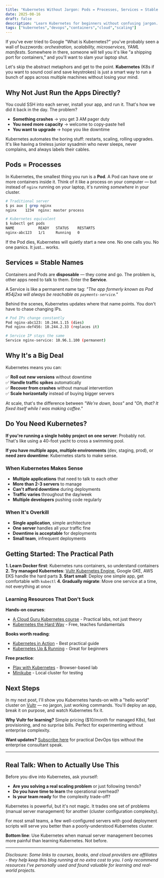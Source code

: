 ```yaml
---
title: "Kubernetes Without Jargon: Pods = Processes, Services = Stable Names"
date: 2025-08-16
draft: false
description: "Learn Kubernetes for beginners without confusing jargon. Clear explanation of pods, services, and containers with practical examples for DevOps beginners."
tags: ["kubernetes","devops","containers","cloud","scaling"]
---
```


<script type="application/ld+json">
{
  "@context": "https://schema.org",
  "@type": "Article",
  "headline": "Kubernetes Without Jargon: Pods = Processes, Services = Stable Names",
  "description": "Learn Kubernetes for beginners without confusing jargon. Clear explanation of pods, services, and containers with practical examples for DevOps beginners.",
  "author": {
    "@type": "Person",
    "name": "Pragmatic Sysadmin"
  },
  "publisher": {
    "@type": "Organization",
    "name": "Pragmatic Sysadmin",
    "url": "https://pragmatic-sysadmin.com",
    "logo": {
      "@type": "ImageObject",
      "url": "https://pragmatic-sysadmin.com/images/logo.png"
    }
  },
  "datePublished": "2025-08-16",
  "dateModified": "2025-08-16",
  "image": {
    "@type": "ImageObject",
    "url": "https://pragmatic-sysadmin.com/images/kubernetes-beginners-guide.jpg",
    "width": 1200,
    "height": 630,
    "alt": "Kubernetes beginner's guide showing pods, services and containers explained without jargon"
  },
  "keywords": ["kubernetes", "kubernetes beginners", "pods", "services", "containers", "devops", "kubernetes tutorial", "container orchestration", "kubernetes explained", "kubernetes guide", "beginner kubernetes", "devops beginners", "cloud computing", "scaling", "kubernetes pods vs processes", "kubernetes services explained"],
  "articleSection": "DevOps",
  "about": [
    {
      "@type": "Thing",
      "name": "Kubernetes"
    },
    {
      "@type": "Thing", 
      "name": "Container Orchestration"
    },
    {
      "@type": "Thing",
      "name": "DevOps"
    }
  ],
  "audience": {
    "@type": "Audience",
    "audienceType": ["Developers", "System Administrators", "DevOps Engineers", "Cloud Architects"],
    "educationalLevel": "Beginner"
  },
  "mainEntityOfPage": {
    "@type": "WebPage",
    "@id": "https://pragmatic-sysadmin.com/posts/kubernetes-without-jargon-pods-processes-services/"
  },
  "url": "https://pragmatic-sysadmin.com/posts/kubernetes-without-jargon-pods-processes-services/",
  "wordCount": 2200,
  "timeRequired": "PT10M",
  "inLanguage": "en",
  "potentialAction": {
    "@type": "ReadAction",
    "target": "https://pragmatic-sysadmin.com/posts/kubernetes-without-jargon-pods-processes-services/"
  }
}
</script>

If you've ever tried to Google "What is Kubernetes?" you've probably seen a wall of buzzwords: *orchestration, scalability, microservices, YAML manifests*. Somewhere in there, someone will tell you it's like "a shipping port for containers," and you'll want to slam your laptop shut.

Let's skip the abstract metaphors and get to the point. **Kubernetes** (K8s if you want to sound cool and save keystrokes) is just a smart way to run a bunch of apps across multiple machines without losing your mind.

## Why Not Just Run the Apps Directly?

You could SSH into each server, install your app, and run it. That's how we did it back in the day. The problem?

- **Something crashes** → you get 3 AM pager duty
- **You need more capacity** → welcome to copy-paste hell  
- **You want to upgrade** → hope you like downtime

Kubernetes automates the boring stuff: restarts, scaling, rolling upgrades. It's like having a tireless junior sysadmin who never sleeps, never complains, and always labels their cables.

## Pods = Processes

In Kubernetes, the smallest thing you run is a **Pod**. A Pod can have one or more containers inside it. Think of it like a process on your computer — but instead of `nginx` running on your laptop, it's running *somewhere* in your cluster.

```bash
# Traditional server
$ ps aux | grep nginx
nginx    1234  nginx: master process

# Kubernetes equivalent  
$ kubectl get pods
NAME           READY   STATUS    RESTARTS
nginx-abc123   1/1     Running   0
```

If the Pod dies, Kubernetes will quietly start a new one. No one calls you. No one panics. It just… works.

## Services = Stable Names

Containers and Pods are **disposable** — they come and go. The problem is, other apps need to talk to them. Enter the **Service**.

A Service is like a permanent name tag: *"The app formerly known as Pod #54j2xa will always be reachable as `payments-service`."*

Behind the scenes, Kubernetes updates where that name points. You don't have to chase changing IPs.

```bash
# Pod IPs change constantly
Pod nginx-abc123: 10.244.1.15 (dies)
Pod nginx-def456: 10.244.2.33 (replaces it)

# Service IP stays the same
Service nginx-service: 10.96.1.100 (permanent)
```

## Why It's a Big Deal

Kubernetes means you can:

✅ **Roll out new versions** without downtime  
✅ **Handle traffic spikes** automatically  
✅ **Recover from crashes** without manual intervention  
✅ **Scale horizontally** instead of buying bigger servers

At scale, that's the difference between *"We're down, boss"* and *"Oh, that? It fixed itself while I was making coffee."*

## Do You Need Kubernetes?

**If you're running a single hobby project on one server**: Probably not. That's like using a 40-foot yacht to cross a swimming pool.

**If you have multiple apps, multiple environments** (dev, staging, prod), or **need zero downtime**: Kubernetes starts to make sense.

### When Kubernetes Makes Sense

- **Multiple applications** that need to talk to each other
- **More than 2-3 servers** to manage  
- **Can't afford downtime** during deployments
- **Traffic varies** throughout the day/week
- **Multiple developers** pushing code regularly

### When It's Overkill

- **Single application**, simple architecture
- **One server** handles all your traffic fine
- **Downtime is acceptable** for deployments
- **Small team**, infrequent deployments

## Getting Started: The Practical Path

**1. Learn Docker first**: Kubernetes runs containers, so understand containers
**2. Try managed Kubernetes**: [Vultr Kubernetes Engine](https://www.vultr.com/?ref=9794136), Google GKE, AWS EKS handle the hard parts
**3. Start small**: Deploy one simple app, get comfortable with `kubectl`
**4. Gradually migrate**: Move one service at a time, not everything at once

### Learning Resources That Don't Suck

**Hands-on courses**:
- [A Cloud Guru Kubernetes course](https://acloudguru.com) - Practical labs, not just theory
- [Kubernetes the Hard Way](https://github.com/kelseyhightower/kubernetes-the-hard-way) - Free, teaches fundamentals

**Books worth reading**:
- [Kubernetes in Action](https://amzn.to/4mRY2jf) - Best practical guide
- [Kubernetes Up & Running](https://amzn.to/3HAzg80) - Great for beginners

**Free practice**:
- [Play with Kubernetes](https://labs.play-with-k8s.com/) - Browser-based lab
- [Minikube](https://minikube.sigs.k8s.io/) - Local cluster for testing

## Next Steps

In my next post, I'll show you Kubernetes hands-on with a "hello world" cluster on [Vultr](https://www.vultr.com/?ref=9794136) — no jargon, just working commands. You'll deploy an app, break it on purpose, and watch Kubernetes fix it.

**Why Vultr for learning?** Simple pricing ($10/month for managed K8s), fast provisioning, and no surprise bills. Perfect for experimenting without enterprise complexity.

**Want updates?** [Subscribe here](/newsletter/) for practical DevOps tips without the enterprise consultant speak.

---

## Real Talk: When to Actually Use This

Before you dive into Kubernetes, ask yourself:

- **Are you solving a real scaling problem** or just following trends?
- **Do you have time to learn** the operational overhead?
- **Is your team ready** for the complexity trade-off?

Kubernetes is powerful, but it's not magic. It trades one set of problems (manual server management) for another (cluster configuration complexity). 

For most small teams, a few well-configured servers with good deployment scripts will serve you better than a poorly-understood Kubernetes cluster.

**Bottom line**: Use Kubernetes when manual server management becomes more painful than learning Kubernetes. Not before.

---

*Disclosure: Some links to courses, books, and cloud providers are affiliates - they help keep this blog running at no extra cost to you. I only recommend resources I've personally used and found valuable for learning and real-world projects.*
